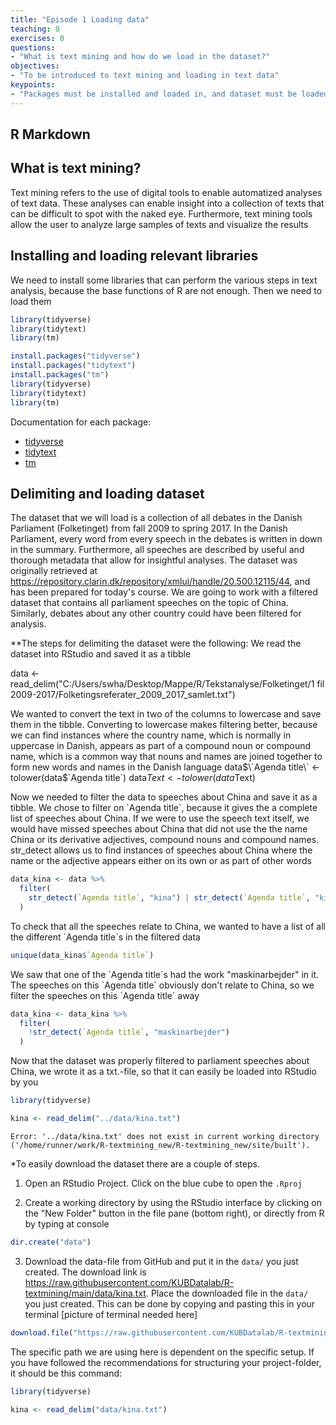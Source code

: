 ```yaml
---
title: "Episode 1 Loading data"
teaching: 0
exercises: 0
questions:
- "What is text mining and how do we load in the dataset?"
objectives:
- "To be introduced to text mining and loading in text data"
keypoints:
- "Packages must be installed and loaded in, and dataset must be loaded in by typing commands"
---
```






## R Markdown
## What is text mining?
Text mining refers to the use of digital tools to enable automatized analyses of text data. These analyses can enable insight into a collection of texts that can be difficult to spot with the naked eye. Furthermore, text mining tools allow the user to analyze large samples of texts and visualize the results

## Installing and loading relevant libraries
We need to install some libraries that can perform the various steps in text analysis, because the base functions of R are not enough. Then we need to load them


```r
library(tidyverse)
library(tidytext)
library(tm)
```



```r
install.packages("tidyverse")
install.packages("tidytext")
install.packages("tm")
library(tidyverse)
library(tidytext)
library(tm)
```

Documentation for each package:

* [tidyverse](https://www.tidyverse.org/packages/)
* [tidytext](https://cran.r-project.org/web/packages/tidytext/vignettes/tidytext.html)
* [tm](https://cran.r-project.org/web/packages/tm/tm.pdf)

## Delimiting and loading dataset
The dataset that we will load is a collection of all debates in the Danish Parliament (Folketinget) from fall 2009 to spring 2017. In the Danish Parliament, every word from every speech in the debates is written in down in the summary. Furthermore, all speeches are described by useful and thorough metadata that allow for insightful analyses. 
The dataset was originally retrieved at https://repository.clarin.dk/repository/xmlui/handle/20.500.12115/44, and has been prepared for today's course. We are going to work with a filtered dataset that contains all parliament speeches on the topic of China. Similarly, debates about any other country could have been filtered for analysis.

**The steps for delimiting the dataset were the following:
We read the dataset into RStudio and saved it as a tibble

data <- read_delim("C:/Users/swha/Desktop/Mappe/R/Tekstanalyse/Folketinget/1 fil 2009-2017/Folketingsreferater_2009_2017_samlet.txt")

We wanted to convert the text in two of the columns to lowercase and save them in the tibble. Converting to lowercase makes filtering better, because we can find instances where the country name, which is normally in uppercase in Danish, appears as part of a compound noun or compound name, which is a common way that nouns and names are joined together to form new words and names in the Danish language
data$\`Agenda title\` <- tolower(data$\`Agenda title\`)
data$Text <- tolower(data$Text)

Now we needed to filter the data to speeches about China and save it as a tibble. We chose to filter on \`Agenda title\`, because it gives the a complete list of speeches about China. If we were to use the speech text itself, we would have missed speeches about China that did not use the the name China or its derivative adjectives, compound nouns and compound names. str_detect allows us to find instances of speeches about China where the name or the adjective appears either on its own  or as part of other words


```r
data_kina <- data %>% 
  filter(
    str_detect(`Agenda title`, "kina") | str_detect(`Agenda title`, "kines")
  )
```



To check that all the speeches relate to China, we wanted to have a list of all the different \`Agenda title\`s in the filtered data

```r
unique(data_kina$`Agenda title`)
```



We saw that one of the \`Agenda title\`s had the work "maskinarbejder" in it. The speeches on this \`Agenda title\` obviously don't relate to China, so we filter the speeches on this \`Agenda title\` away


```r
data_kina <- data_kina %>% 
  filter(
    !str_detect(`Agenda title`, "maskinarbejder")
  ) 
```


Now that the dataset was properly filtered to parliament speeches about China, we wrote it as a txt.-file, so that it can easily be loaded into RStudio by you


```r
library(tidyverse)

kina <- read_delim("../data/kina.txt")
```

```error
Error: '../data/kina.txt' does not exist in current working directory ('/home/runner/work/R-textmining_new/R-textmining_new/site/built').
```

*To easily download the dataset there are a couple of steps.
1. Open an RStudio Project. Click on the blue cube to open the `.Rproj`

2. Create a working directory by using the RStudio interface by clicking on the "New Folder" button in the file pane (bottom right), or directly from R by typing at console

```r
dir.create("data")
```

3. Download the data-file from GitHub and put it in the `data/` you just created. The download link is https://raw.githubusercontent.com/KUBDatalab/R-textmining/main/data/kina.txt. Place the downloaded file in the `data/` you just created. This can be done by copying and pasting this in your terminal [picture of terminal needed here] 

```r
download.file("https://raw.githubusercontent.com/KUBDatalab/R-textmining/main/data/kina.txt", "data/kina.txt", mode = "wb")
```

The specific path we are using here is dependent on the specific setup. If you have 
followed the recommendations for structuring your project-folder, it should be 
this command:


```r
library(tidyverse)

kina <- read_delim("data/kina.txt")
```


